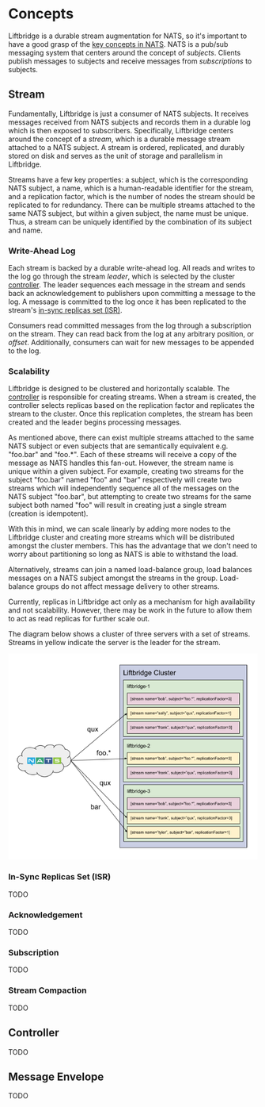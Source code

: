 # Concepts

Liftbridge is a durable stream augmentation for NATS, so it's important to
have a good grasp of the [key concepts in
NATS](https://nats.io/documentation/concepts/nats-messaging/). NATS is a
pub/sub messaging system that centers around the concept of *subjects*. Clients
publish messages to subjects and receive messages from *subscriptions* to
subjects.

## Stream

Fundamentally, Liftbridge is just a consumer of NATS subjects. It receives
messages received from NATS subjects and records them in a durable log which
is then exposed to subscribers. Specifically, Liftbridge centers around the
concept of a *stream*, which is a durable message stream attached to a NATS
subject. A stream is ordered, replicated, and durably stored on disk and serves
as the unit of storage and parallelism in Liftbridge.

Streams have a few key properties: a subject, which is the corresponding NATS
subject, a name, which is a human-readable identifier for the stream, and a
replication factor, which is the number of nodes the stream should be
replicated to for redundancy. There can be multiple streams attached to the
same NATS subject, but within a given subject, the name must be unique. Thus, a
stream can be uniquely identified by the combination of its subject and name.

### Write-Ahead Log

Each stream is backed by a durable write-ahead log. All reads and writes to the
log go through the stream *leader*, which is selected by the cluster
[controller](#controller). The leader sequences each message in the stream and
sends back an acknowledgement to publishers upon committing a message to the
log. A message is committed to the log once it has been replicated to the
stream's [in-sync replicas set (ISR)](#in-sync-replicas-set-isr).

Consumers read committed messages from the log through a subscription on the
stream. They can read back from the log at any arbitrary position, or *offset*.
Additionally, consumers can wait for new messages to be appended to the log.

### Scalability

Liftbridge is designed to be clustered and horizontally scalable. The
[controller](#controller) is responsible for creating streams. When a stream is
created, the controller selects replicas based on the replication factor and
replicates the stream to the cluster. Once this replication completes, the
stream has been created and the leader begins processing messages.

As mentioned above, there can exist multiple streams attached to the same NATS
subject or even subjects that are semantically equivalent e.g. "foo.bar" and
"foo.*". Each of these streams will receive a copy of the message as NATS
handles this fan-out. However, the stream name is unique within a given
subject. For example, creating two streams for the subject "foo.bar" named
"foo" and "bar" respectively will create two streams which will independently
sequence all of the messages on the NATS subject "foo.bar", but attempting to
create two streams for the same subject both named "foo" will result in
creating just a single stream (creation is idempotent).

With this in mind, we can scale linearly by adding more nodes to the Liftbridge
cluster and creating more streams which will be distributed amongst the
cluster members. This has the advantage that we don't need to worry about
partitioning so long as NATS is able to withstand the load.

Alternatively, streams can join a named load-balance group, load balances
messages on a NATS subject amongst the streams in the group. Load-balance
groups do not affect message delivery to other streams.

Currently, replicas in Liftbridge act only as a mechanism for high availability
and not scalability. However, there may be work in the future to allow them to
act as read replicas for further scale out.

The diagram below shows a cluster of three servers with a set of streams.
Streams in yellow indicate the server is the leader for the stream.

![streams](./images/streams.png)

### In-Sync Replicas Set (ISR)

TODO

### Acknowledgement

TODO

### Subscription

TODO

### Stream Compaction

TODO

## Controller

TODO

## Message Envelope

TODO
